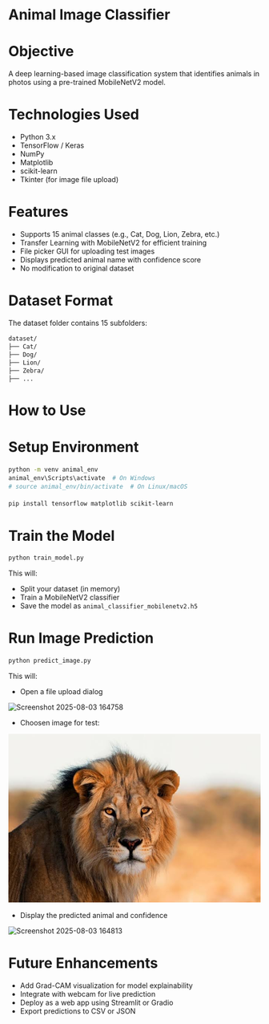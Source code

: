 
# Animal Image Classifier

# Objective
A deep learning-based image classification system that identifies animals in photos using a pre-trained MobileNetV2 model.

# Technologies Used
- Python 3.x
- TensorFlow / Keras
- NumPy
- Matplotlib
- scikit-learn
- Tkinter (for image file upload)

# Features
- Supports 15 animal classes (e.g., Cat, Dog, Lion, Zebra, etc.)
- Transfer Learning with MobileNetV2 for efficient training
- File picker GUI for uploading test images
- Displays predicted animal name with confidence score
- No modification to original dataset

# Dataset Format
The dataset folder contains 15 subfolders:
```
dataset/
├── Cat/
├── Dog/
├── Lion/
├── Zebra/
├── ...
```

# How to Use

# Setup Environment
```bash
python -m venv animal_env
animal_env\Scripts\activate  # On Windows
# source animal_env/bin/activate  # On Linux/macOS

pip install tensorflow matplotlib scikit-learn
```

# Train the Model
```bash
python train_model.py
```
This will:
- Split your dataset (in memory)
- Train a MobileNetV2 classifier
- Save the model as `animal_classifier_mobilenetv2.h5`

# Run Image Prediction
```bash
python predict_image.py
```
This will:
- Open a file upload dialog

<img width="936" height="580" alt="Screenshot 2025-08-03 164758" src="https://github.com/user-attachments/assets/21ad90d7-1224-4598-a201-48306ee3e28a" />

- Choosen image for test:

![Alt Text](test1.jpeg)

- Display the predicted animal and confidence

<img width="1458" height="114" alt="Screenshot 2025-08-03 164813" src="https://github.com/user-attachments/assets/6a7f2b2e-e786-498c-bc8d-ceb5de26a31b" />


# Future Enhancements
- Add Grad-CAM visualization for model explainability
- Integrate with webcam for live prediction
- Deploy as a web app using Streamlit or Gradio
- Export predictions to CSV or JSON
